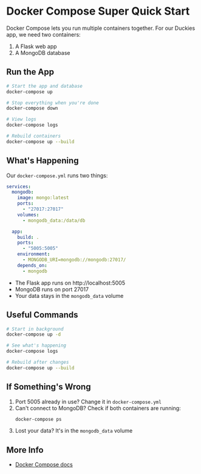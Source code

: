 # Docker Compose Super Quick Start

Docker Compose lets you run multiple containers together. For our Duckies app, we need two containers:
1. A Flask web app
2. A MongoDB database

## Run the App

```bash
# Start the app and database
docker-compose up

# Stop everything when you're done
docker-compose down

# View logs
docker-compose logs

# Rebuild containers
docker-compose up --build
```

## What's Happening

Our `docker-compose.yml` runs two things:

```yaml
services:
  mongodb:
    image: mongo:latest
    ports:
      - "27017:27017"
    volumes:
      - mongodb_data:/data/db

  app:
    build: .
    ports:
      - "5005:5005"
    environment:
      - MONGODB_URI=mongodb://mongodb:27017/
    depends_on:
      - mongodb
```

- The Flask app runs on http://localhost:5005
- MongoDB runs on port 27017
- Your data stays in the `mongodb_data` volume

## Useful Commands

```bash
# Start in background
docker-compose up -d

# See what's happening
docker-compose logs

# Rebuild after changes
docker-compose up --build
```

## If Something's Wrong

1. Port 5005 already in use? Change it in `docker-compose.yml`
2. Can't connect to MongoDB? Check if both containers are running:
   ```bash
   docker-compose ps
   ```
3. Lost your data? It's in the `mongodb_data` volume

## More Info

- [Docker Compose docs](https://docs.docker.com/compose/)
